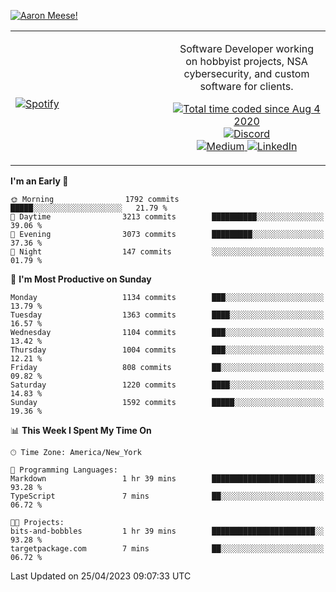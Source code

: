 [![Aaron Meese!](https://user-images.githubusercontent.com/17814535/88975338-a2aabf00-d27f-11ea-963f-8a19608716b4.png)](https://github.com/ajmeese7/readme-ascii "README ASCII")

<!-- Modified from project here: https://github.com/novatorem/novatorem -->
<table width="100%">
  <tr>
  <td width="50%">

&nbsp; <br> [![Spotify](https://ajmeese7.vercel.app/api/spotify)](https://open.spotify.com/user/ajmeese)

  </td>
  <td width="50%">
    <p align="center">
    Software Developer working on hobbyist projects, NSA cybersecurity, and custom software for clients.
    </p>
    <p align="center">
      <a href="https://wakatime.com/@f726891d-3b02-46cd-9b60-e8c59f9e2b14">
        <img src="https://wakatime.com/badge/user/f726891d-3b02-46cd-9b60-e8c59f9e2b14.svg" alt="Total time coded since Aug 4 2020" title="WakaTime" />
      </a>
      <a href="http://link.aaronmeese.com/discord">
        <img src="https://img.shields.io/badge/discord-ajmeese7%234835-369?style=flat-square&logo=discord&logoColor=white&color=purple" alt="Discord" title="Discord">
      </a>
      <br />
      <a href="https://link.aaronmeese.com/medium">
        <img src="https://img.shields.io/badge/medium-ajmeese7-1DB954?style=flat-square&logo=medium&logoColor=white" alt="Medium" title="Medium">
      </a>
      <a href="https://link.aaronmeese.com/linkedin">
        <img src="https://img.shields.io/badge/linkedIn-aaronmeese-1DB954?style=flat-square&logo=linkedin&logoColor=white&color=blue" alt="LinkedIn" title="LinkedIn">
      </a>
    </p>
  </td>

</table>

[//]: <> (The `&nbsp;` is to have Aphelion take up more space)

<!--START_SECTION:waka-->
**I'm an Early 🐤** 

```text
🌞 Morning                1792 commits        █████░░░░░░░░░░░░░░░░░░░░   21.79 % 
🌆 Daytime                3213 commits        ██████████░░░░░░░░░░░░░░░   39.06 % 
🌃 Evening                3073 commits        █████████░░░░░░░░░░░░░░░░   37.36 % 
🌙 Night                  147 commits         ░░░░░░░░░░░░░░░░░░░░░░░░░   01.79 % 
```
📅 **I'm Most Productive on Sunday** 

```text
Monday                   1134 commits        ███░░░░░░░░░░░░░░░░░░░░░░   13.79 % 
Tuesday                  1363 commits        ████░░░░░░░░░░░░░░░░░░░░░   16.57 % 
Wednesday                1104 commits        ███░░░░░░░░░░░░░░░░░░░░░░   13.42 % 
Thursday                 1004 commits        ███░░░░░░░░░░░░░░░░░░░░░░   12.21 % 
Friday                   808 commits         ██░░░░░░░░░░░░░░░░░░░░░░░   09.82 % 
Saturday                 1220 commits        ████░░░░░░░░░░░░░░░░░░░░░   14.83 % 
Sunday                   1592 commits        █████░░░░░░░░░░░░░░░░░░░░   19.36 % 
```


📊 **This Week I Spent My Time On** 

```text
🕑︎ Time Zone: America/New_York

💬 Programming Languages: 
Markdown                 1 hr 39 mins        ███████████████████████░░   93.28 % 
TypeScript               7 mins              ██░░░░░░░░░░░░░░░░░░░░░░░   06.72 % 

🐱‍💻 Projects: 
bits-and-bobbles         1 hr 39 mins        ███████████████████████░░   93.28 % 
targetpackage.com        7 mins              ██░░░░░░░░░░░░░░░░░░░░░░░   06.72 % 
```


 Last Updated on 25/04/2023 09:07:33 UTC
<!--END_SECTION:waka-->
